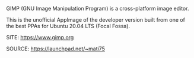 
 GIMP (GNU Image Manipulation Program) is a cross-platform image editor.

 This is the unofficial AppImage of the developer version built
 from one of the best PPAs for Ubuntu 20.04 LTS (Focal Fossa).

 SITE: https://www.gimp.org

 SOURCE: https://launchpad.net/~mati75
